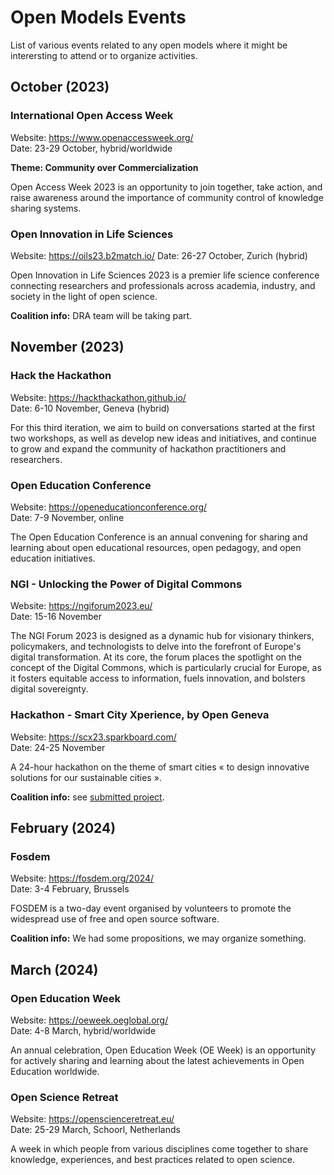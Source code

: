 # Open Models Events

List of various events related to any open models where it might be interersting to attend or to organize activities.

## October (2023)

### International Open Access Week

Website: https://www.openaccessweek.org/  
Date: 23-29 October, hybrid/worldwide

**Theme: Community over Commercialization**

Open Access Week 2023 is an opportunity to join together, take action, and raise awareness around the importance of
community control of knowledge sharing systems.

### Open Innovation in Life Sciences

Website: https://oils23.b2match.io/
Date: 26-27 October, Zurich (hybrid)

Open Innovation in Life Sciences 2023 is a premier life science conference connecting researchers and professionals
across academia, industry, and society in the light of open science.

**Coalition info:** DRA team will be taking part.

## November (2023)

### Hack the Hackathon

Website: https://hackthackathon.github.io/  
Date: 6-10 November, Geneva (hybrid)

For this third iteration, we aim to build on conversations started at the first two workshops, as well as develop new
ideas and initiatives, and continue to grow and expand the community of hackathon practitioners and researchers.

### Open Education Conference

Website: https://openeducationconference.org/  
Date: 7-9 November, online

The Open Education Conference is an annual convening for sharing and learning about open educational resources, open
pedagogy, and open education initiatives.

### NGI - Unlocking the Power of Digital Commons

Website: https://ngiforum2023.eu/  
Date: 15-16 November

The NGI Forum 2023 is designed as a dynamic hub for visionary thinkers, policymakers, and technologists to delve into
the forefront of Europe's digital transformation. At its core, the forum places the spotlight on the concept of the
Digital Commons, which is particularly crucial for Europe, as it fosters equitable access to information, fuels
innovation, and bolsters digital sovereignty.  

### Hackathon - Smart City Xperience, by Open Geneva

Website: https://scx23.sparkboard.com/  
Date: 24-25 November

A 24-hour hackathon on the theme of smart cities « to design innovative solutions for our sustainable cities ».

**Coalition info:** see [submitted project](./hackathon-smart-city-xperience.md).

## February (2024)

### Fosdem

Website: https://fosdem.org/2024/  
Date: 3-4 February, Brussels

FOSDEM is a two-day event organised by volunteers to promote the widespread use of free and open source software.

**Coalition info:** We had some propositions, we may organize something.

## March (2024)

### Open Education Week

Website: https://oeweek.oeglobal.org/  
Date: 4-8 March, hybrid/worldwide

An annual celebration, Open Education Week (OE Week) is an opportunity for actively sharing and learning about the
latest achievements in Open Education worldwide.

### Open Science Retreat

Website: https://openscienceretreat.eu/  
Date: 25-29 March, Schoorl, Netherlands

A week in which people from various disciplines come together to share knowledge, experiences, and best practices
related to open science.
